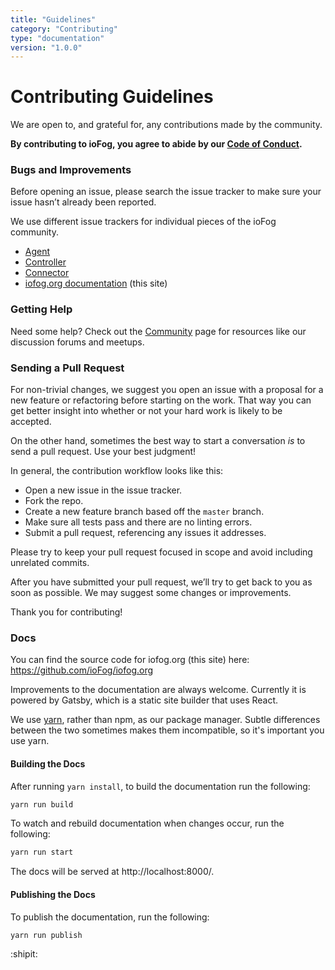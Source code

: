 ```yaml
---
title: "Guidelines"
category: "Contributing"
type: "documentation"
version: "1.0.0"
---
```


# Contributing Guidelines
We are open to, and grateful for, any contributions made by the community.

**By contributing to ioFog, you agree to abide by our [Code of Conduct](code-of-conduct).**

### Bugs and Improvements
Before opening an issue, please search the issue tracker to make sure your issue hasn’t already been reported.

We use different issue trackers for individual pieces of the ioFog community.

  - [Agent](https://github.com/ioFog/Agent/issues)
  - [Controller](https://github.com/ioFog/Controller/issues)
  - [Connector](https://github.com/ioFog/Connector/issues)
  - [iofog.org documentation](https://github.com/ioFog/iofog.org/issues) (this site)

### Getting Help
Need some help? Check out the [Community](/community.html) page for resources like our discussion forums and meetups.

### Sending a Pull Request
For non-trivial changes, we suggest you open an issue with a proposal for a new feature or refactoring before starting on the work. That way you can get better insight into whether or not your hard work is likely to be accepted.

On the other hand, sometimes the best way to start a conversation *is* to send a pull request. Use your best judgment!

In general, the contribution workflow looks like this:

  - Open a new issue in the issue tracker.
  - Fork the repo.
  - Create a new feature branch based off the `master` branch.
  - Make sure all tests pass and there are no linting errors.
  - Submit a pull request, referencing any issues it addresses.

Please try to keep your pull request focused in scope and avoid including unrelated commits.

After you have submitted your pull request, we’ll try to get back to you as soon as possible. We may suggest some changes or improvements.

Thank you for contributing!

### Docs

You can find the source code for iofog.org (this site) here: <https://github.com/ioFog/iofog.org>

Improvements to the documentation are always welcome. Currently it is powered by Gatsby, which is a static site builder that uses React.

We use [yarn](https://yarnpkg.com), rather than npm, as our package manager. Subtle differences between the two sometimes makes them incompatible, so it's important you use yarn.

#### Building the Docs

After running `yarn install`, to build the documentation run the following:

```sh
yarn run build
```

To watch and rebuild documentation when changes occur, run the following:

```sh
yarn run start
```

The docs will be served at http://localhost:8000/.

#### Publishing the Docs

To publish the documentation, run the following:

```sh
yarn run publish
```

:shipit:
